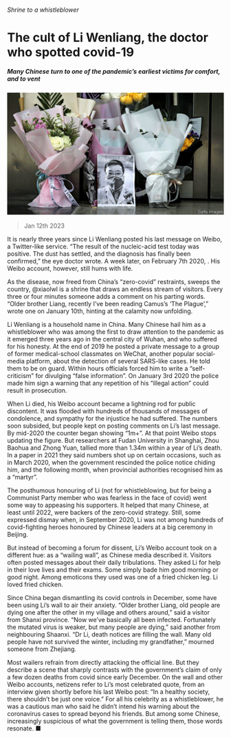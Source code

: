 ###### Shrine to a whistleblower

# The cult of Li Wenliang, the doctor who spotted covid-19 

##### Many Chinese turn to one of the pandemic’s earliest victims for comfort, and to vent 

![image](images/20230114_CNP502.jpg) 

> Jan 12th 2023 

It is nearly three years since Li Wenliang posted his last message on Weibo, a Twitter-like service. “The result of the nucleic-acid test today was positive. The dust has settled, and the diagnosis has finally been confirmed,” the eye doctor wrote. A week later, on February 7th 2020, . His Weibo account, however, still hums with life. 

As the disease, now freed from China’s “zero-covid” restraints, sweeps the country, @xiaolwl is a shrine that draws an endless stream of visitors. Every three or four minutes someone adds a comment on his parting words. “Older brother Liang, recently I’ve been reading Camus’s ‘The Plague’,” wrote one on January 10th, hinting at the calamity now unfolding.

Li Wenliang is a household name in China. Many Chinese hail him as a whistleblower who was among the first to draw attention to the pandemic as it emerged three years ago in the central city of Wuhan, and who suffered for his honesty. At the end of 2019 he posted a private message to a group of former medical-school classmates on WeChat, another popular social-media platform, about the detection of several SARS-like cases. He told them to be on guard. Within hours officials forced him to write a “self-criticism” for divulging “false information”. On January 3rd 2020 the police made him sign a warning that any repetition of his “illegal action” could result in prosecution.

When Li died, his Weibo account became a lightning rod for public discontent. It was flooded with hundreds of thousands of messages of condolence, and sympathy for the injustice he had suffered. The numbers soon subsided, but people kept on posting comments on Li’s last message. By mid-2020 the counter began showing “1m+”. At that point Weibo stops updating the figure. But researchers at Fudan University in Shanghai, Zhou Baohua and Zhong Yuan, tallied more than 1.34m within a year of Li’s death. In a paper in 2021 they said numbers shot up on certain occasions, such as in March 2020, when the government rescinded the police notice chiding him, and the following month, when provincial authorities recognised him as a “martyr”. 

The posthumous honouring of Li (not for whistleblowing, but for being a Communist Party member who was fearless in the face of covid) went some way to appeasing his supporters. It helped that many Chinese, at least until 2022, were backers of the zero-covid strategy. Still, some expressed dismay when, in September 2020, Li was not among hundreds of covid-fighting heroes honoured by Chinese leaders at a big ceremony in Beijing.

But instead of becoming a forum for dissent, Li’s Weibo account took on a different hue: as a “wailing wall”, as Chinese media described it. Visitors often posted messages about their daily tribulations. They asked Li for help in their love lives and their exams. Some simply bade him good morning or good night. Among emoticons they used was one of a fried chicken leg. Li loved fried chicken. 

Since China began dismantling its covid controls in December, some have been using Li’s wall to air their anxiety. “Older brother Liang, old people are dying one after the other in my village and others around,” said a visitor from Shanxi province. “Now we’ve basically all been infected. Fortunately the mutated virus is weaker, but many people are dying,” said another from neighbouring Shaanxi. “Dr Li, death notices are filling the wall. Many old people have not survived the winter, including my grandfather,” mourned someone from Zhejiang. 

Most wailers refrain from directly attacking the official line. But they describe a scene that sharply contrasts with the government’s claim of only a few dozen deaths from covid since early December. On the wall and other Weibo accounts, netizens refer to Li’s most celebrated quote, from an interview given shortly before his last Weibo post: “In a healthy society, there shouldn’t be just one voice.” For all his celebrity as a whistleblower, he was a cautious man who said he didn’t intend his warning about the coronavirus cases to spread beyond his friends. But among some Chinese, increasingly suspicious of what the government is telling them, those words resonate. ■


